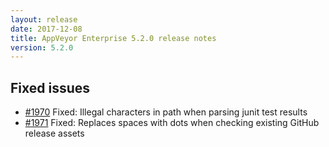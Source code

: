 ```yaml
---
layout: release
date: 2017-12-08
title: AppVeyor Enterprise 5.2.0 release notes
version: 5.2.0
---
```


## Fixed issues

* [#1970](https://github.com/appveyor/ci/issues/1970) Fixed: Illegal characters in path when parsing junit test results
* [#1971](https://github.com/appveyor/ci/issues/1971) Fixed: Replaces spaces with dots when checking existing GitHub release assets